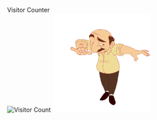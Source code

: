 Visitor Counter<br>
![Visitor Count](https://profile-counter.glitch.me/Milvalen/count.svg)
![](https://github.com/Milvalen/milvalen/blob/main/5b19c73485c4010b7b05d7b1428c9192.gif)
